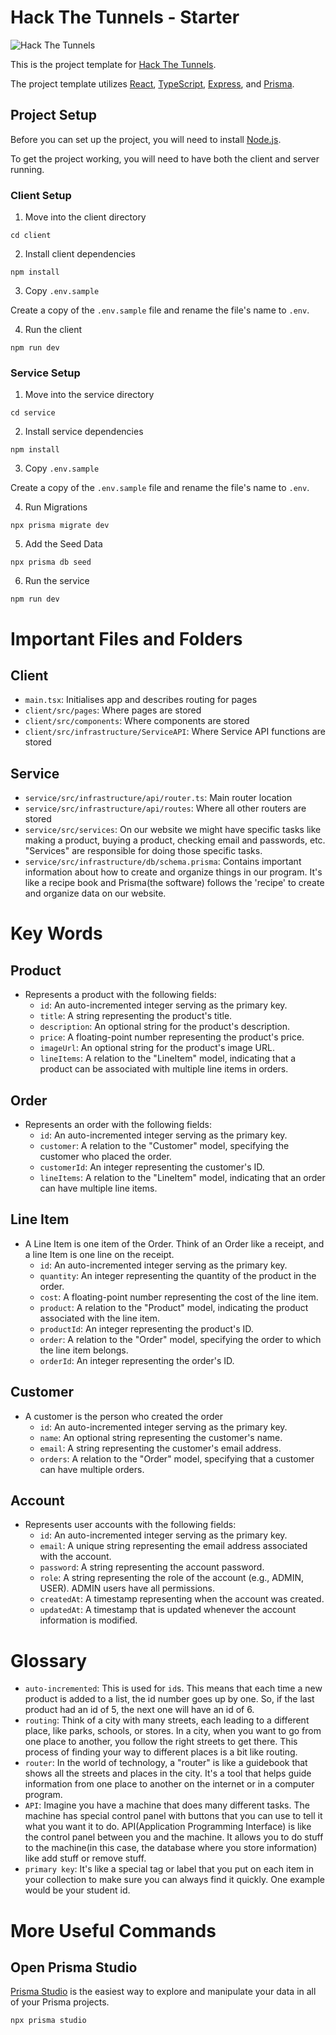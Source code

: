# Hack The Tunnels - Starter

![Hack The Tunnels](https://i.imgur.com/hfdpJca.png)

This is the project template for [Hack The Tunnels](https://ccss.carleton.ca/hackthetunnels/).

The project template utilizes [React](https://react.dev/), [TypeScript](https://www.typescriptlang.org/), [Express](https://expressjs.com/), and [Prisma](https://www.prisma.io/).

## Project Setup

Before you can set up the project, you will need to install [Node.js](https://nodejs.org/en).

To get the project working, you will need to have both the client and server running.

### Client Setup

1. Move into the client directory

```
cd client
```

2. Install client dependencies

```
npm install
```

3. Copy `.env.sample`

Create a copy of the `.env.sample` file and rename the file's name to `.env`.

4. Run the client

```
npm run dev
```

### Service Setup

1. Move into the service directory

```
cd service
```

2. Install service dependencies

```
npm install
```

3. Copy `.env.sample`

Create a copy of the `.env.sample` file and rename the file's name to `.env`.

4. Run Migrations

```
npx prisma migrate dev
```

5. Add the Seed Data

```
npx prisma db seed
```

6. Run the service

```
npm run dev
```

# Important Files and Folders

## Client

- `main.tsx`: Initialises app and describes routing for pages
- `client/src/pages`: Where pages are stored
- `client/src/components`: Where components are stored
- `client/src/infrastructure/ServiceAPI`: Where Service API functions are stored

## Service

- `service/src/infrastructure/api/router.ts`: Main router location
- `service/src/infrastructure/api/routes`: Where all other routers are stored
- `service/src/services`: On our website we might have specific tasks like making a product, buying a product, checking email and passwords, etc. "Services" are responsible for doing those specific tasks.
- `service/src/infrastructure/db/schema.prisma`: Contains important information about how to create and organize things in our program. It's like a recipe book and Prisma(the software) follows the 'recipe' to create and organize data on our website.

# Key Words

## Product

- Represents a product with the following fields:
  - `id`: An auto-incremented integer serving as the primary key.
  - `title`: A string representing the product's title.
  - `description`: An optional string for the product's description.
  - `price`: A floating-point number representing the product's price.
  - `imageUrl`: An optional string for the product's image URL.
  - `lineItems`: A relation to the "LineItem" model, indicating that a product can be associated with multiple line items in orders.

## Order

- Represents an order with the following fields:
  - `id`: An auto-incremented integer serving as the primary key.
  - `customer`: A relation to the "Customer" model, specifying the customer who placed the order.
  - `customerId`: An integer representing the customer's ID.
  - `lineItems`: A relation to the "LineItem" model, indicating that an order can have multiple line items.

## Line Item

- A Line Item is one item of the Order. Think of an Order like a receipt, and a line Item is one line on the receipt.
  - `id`: An auto-incremented integer serving as the primary key.
  - `quantity`: An integer representing the quantity of the product in the order.
  - `cost`: A floating-point number representing the cost of the line item.
  - `product`: A relation to the "Product" model, indicating the product associated with the line item.
  - `productId`: An integer representing the product's ID.
  - `order`: A relation to the "Order" model, specifying the order to which the line item belongs.
  - `orderId`: An integer representing the order's ID.

## Customer

- A customer is the person who created the order
  - `id`: An auto-incremented integer serving as the primary key.
  - `name`: An optional string representing the customer's name.
  - `email`: A string representing the customer's email address.
  - `orders`: A relation to the "Order" model, specifying that a customer can have multiple orders.

## Account

- Represents user accounts with the following fields:
  - `id`: An auto-incremented integer serving as the primary key.
  - `email`: A unique string representing the email address associated with the account.
  - `password`: A string representing the account password.
  - `role`: A string representing the role of the account (e.g., ADMIN, USER). ADMIN users have all permissions.
  - `createdAt`: A timestamp representing when the account was created.
  - `updatedAt`: A timestamp that is updated whenever the account information is modified.

# Glossary

- `auto-incremented`: This is used for `id`s. This means that each time a new product is added to a list, the id number goes up by one. So, if the last product had an id of 5, the next one will have an id of 6.
- `routing`: Think of a city with many streets, each leading to a different place, like parks, schools, or stores. In a city, when you want to go from one place to another, you follow the right streets to get there. This process of finding your way to different places is a bit like routing.
- `router`: In the world of technology, a "router" is like a guidebook that shows all the streets and places in the city. It's a tool that helps guide information from one place to another on the internet or in a computer program.
- `API`: Imagine you have a machine that does many different tasks. The machine has special control panel with buttons that you can use to tell it what you want it to do. API(Application Programming Interface) is like the control panel between you and the machine. It allows you to do stuff to the machine(in this case, the database where you store information) like add stuff or remove stuff.
- `primary key`: It's like a special tag or label that you put on each item in your collection to make sure you can always find it quickly. One example would be your student id.

# More Useful Commands

## Open Prisma Studio

[Prisma Studio](https://www.prisma.io/studio) is the easiest way to explore and manipulate your data in all of your Prisma projects.

```
npx prisma studio
```
